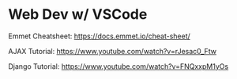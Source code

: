 # Web Dev w/ VSCode

Emmet Cheatsheet: https://docs.emmet.io/cheat-sheet/

AJAX Tutorial: https://www.youtube.com/watch?v=rJesac0_Ftw

Django Tutorial: https://www.youtube.com/watch?v=FNQxxpM1yOs

